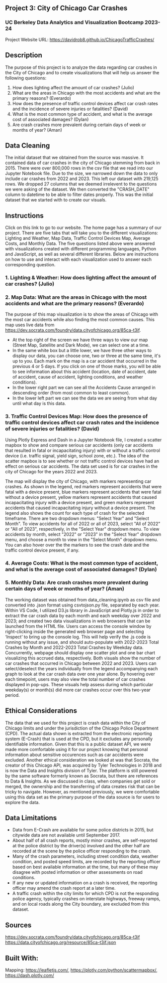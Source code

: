 ## Project 3: City of Chicago Car Crashes
### UC Berkeley Data Analytics and Visualization Bootcamp 2023-24
Project Website URL: https://davidrob8.github.io/ChicagoTrafficCrashes/


## Description

The purpose of this project is to analyze the data regarding car crashes in the City of Chicago and to create visualizations that will help us answer the following questions:

1. How does lighting affect the amount of car crashes? (Julio)
2. What are the areas in Chicago with the most accidents and what are the primary reasons? (Everardo)
3. How does the presence of traffic control devices affect car crash rates and the incidence of severe injuries or fatalities? (David)
4. What is the most common type of accident, and what is the average cost of associated damages? (Dylan)
5. Are crash crashes more prevalent during certain days of week or months of year? (Aman)


## Data Cleaning

The initial dataset that we obtained from the source was massive. It contained data of car crashes in the city of Chicago stemming from back in 2015. There were over 800,000 rows in the csv file that we read into our Jupyter Notebook file. Due to the size, we narrowed down the data to only include car crashes from 2022 and 2023. This left our dataset with 219,125 rows. We dropped 27 columns that we deemed irrelevent to the questions we were asking of the dataset. We then converted the "CRASH_DATE" column to datetime to be able to filter dates properly. This was the initial dataset that we started with to create our visuals.


## Instructions

Click on this link to go to our website. The home page has a summary of our project. There are five tabs that will take you to the different visualizations: Lighting and Weather, Map Data, Traffic Control Devices Map, Average Costs, and Monthly Data. The five questions listed above were answered with visualizations created with different programming languages, Python and JavaScript, as well as several different libraries. Below are instructions on how to use and interact with each visualization used to answer each corresponding question.

### 1. Lighting & Weather: How does lighting affect the amount of car crashes? (Julio)


### 2. Map Data: What are the areas in Chicago with the most accidents and what are the primary reasons? (Everardo)

The purpose of this map visualization is to show the areas of Chicago with the most car accidents while also finding the most common causes. This map uses live data from https://dev.socrata.com/foundry/data.cityofchicago.org/85ca-t3if.

- At the top right of the screen we have three ways to view our map (Street Map, Satellite and Dark Mode), we can select one at a time.
- In the same white box but a little lower, we have three other ways to display our data, you can choose one, two or three at the same time, it's up to you. Each mark on the map is a car accident that occurred in the previous 4 or 5 days. If you click on one of those marks, you will be able to see information about this accident (location, date of accident, date of accident, cause of accident, lighting conditions, and weather conditions).
- In the lower right part we can see all the Accidents Cause arranged in descending order (from most common to least common).
- In the lower left part we can see the data we are seeing from what day until what day is this data.


### 3. Traffic Control Devices Map: How does the presence of traffic control devices affect car crash rates and the incidence of severe injuries or fatalities? (David)

Using Plotly Express and Dash in a Jupyter Notebook file, I created a scatter mapbox to show and compare serious car accidents (only car accidents that resulted in fatal or incapacitating injury) with or without a traffic control device (i.e. traffic signal, yield sign, school zone, etc.). The idea of the scatter mapbox is to see whether or not traffic control devices have had an effect on serious car accidents. The data set used is for car crashes in the city of Chicago for the years 2022 and 2023. 

The map will display the city of Chicago, with markers representing car crashes. As shown in the legend, red markers represent accidents that were fatal with a device present, blue markers represent accidents that were fatal without a device present, yellow markers represent accidents that caused incapacitating injury with a device present, and green markers represent accidents that caused incapacitating injury without a device present. The legend also shows the count for each type of crash for the selected timeframe. There are two dropdown menus: "Select Year" and "Select Month". To view accidents for all of 2022 or all of 2023, select "All of 2022" or "All of 2023", respectively, in the "Select Year" dropdown menu. To view accidents by month, select "2022" or "2023" in the "Select Year" dropdown menu, and choose a month to view in the "Select Month" dropdown menu. You can also hover over the the markers to see the crash date and the traffic control device present, if any. 


### 4. Average Costs: What is the most common type of accident, and what is the average cost of associated damages? (Dylan)

   
### 5. Monthly Data: Are crash crashes more prevalent during certain days of week or months of year? (Aman)
   
The working dataset was obtained from data_cleaning.ipynb as csv file and converted into .json format using csvtojson.py file, separated by each year. Within VS Code, I utilized D3.js library in JavaScript and Plotly.js in order to extract the car crash data by each month and each weekday over 2022 and 2023; and created two data visualizations in web browsers that can be launched from the HTML file. Users can access the console window by right-clicking inside the generated web browser page and selecting ‘Inspect’ to bring up the console log. This will help verify the .js code is running without any issue, and should auto-populate with 2022-2023 Total Crashes by Month and 2022-2023 Total Crashes by Weekday data. Concurrently, webpage should display one scatter plot and one bar chart visualizing this accrued data, respectively. Both visuals show the number of car crashes that occurred in Chicago between 2022 and 2023. Users can select/deselect the years individually from the legend accompanying each graph to look at the car crash data over one year alone. By hovering over each timepoint, users may also view the total number of car crashes displayed in pop-ups. These visuals help assess during which particular weekday(s) or month(s) did more car crashes occur over this two-year period. 


## Ethical Considerations

The data that we used for this project is crash data within the City of Chicago limits and under the jurisdiction of the Chicago Police Department (CPD). The actual data shown is extracted from the electronic reporting system (E-Crash) that is used at the CPD, but it excludes any personally identifiable information. Given that this is a public dataset API, we were made more comfortable using it for our project knowing that personal information about sensitive occurences such as car accidents were excluded. Another ethical consideration we looked at was that Socrata, the creator of this Chicago API, was acquired by Tyler Technologies in 2018 and is now the Data and Insights division of Tyler. The platform is still powered by the same software formerly known as Socrata, but there are references to Data & Insights. As we discussed in class, when companies get sold or merged, the ownership and the transferring of data creates risk that can be tricky to navigate. However, as mentioned previously, we were comfortable using this data set as the primary purpose of the data source is for users to explore the data.


## Data Limitations

- Data from E-Crash are available for some police districts in 2015, but citywide data are not available until September 2017.
- About half of all crash reports, mostly minor crashes, are self-reported at the police district by the driver(s) involved and the other half are recorded at the scene by the police officer responding to the crash.
- Many of the crash parameters, including street condition data, weather condition, and posted speed limits, are recorded by the reporting officer based on best available information at the time, but many of these may disagree with posted information or other assessments on road conditions.
- If any new or updated information on a crash is received, the reporting officer may amend the crash report at a later time.
- A traffic crash within the city limits for which CPD is not the responding police agency, typically crashes on interstate highways, freeway ramps, and on local roads along the City boundary, are excluded from this dataset.

## Sources

https://dev.socrata.com/foundry/data.cityofchicago.org/85ca-t3if
https://data.cityofchicago.org/resource/85ca-t3if.json


## Built With:

Mapping:  https://leafletjs.com/, https://plotly.com/python/scattermapbox/, https://dash.plotly.com/




